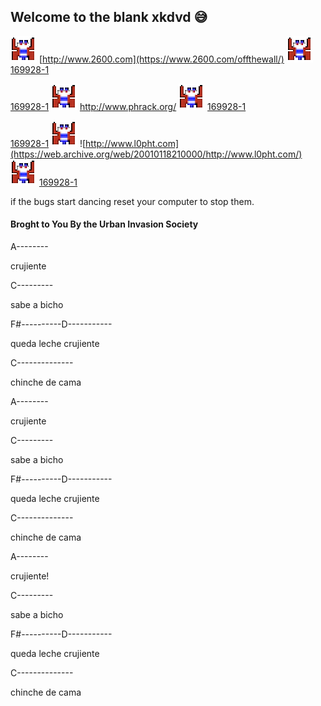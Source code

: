 ## Welcome to the blank xkdvd 😅
[](https://user-images.githubusercontent.com/100168196/197262983-c786369b-63a4-49d9-a572-ac6515535323.gif)
![](100168196.png)
[http://www.2600.com](https://www.2600.com/offthewall/)
![](100168196.png)
[169928-1](https://user-images.githubusercontent.com/100168196/197262983-c786369b-63a4-49d9-a572-ac6515535323.gif)

[169928-1](https://user-images.githubusercontent.com/100168196/197262983-c786369b-63a4-49d9-a572-ac6515535323.gif)
![](100168196.png)
http://www.phrack.org/
![](100168196.png)
[169928-1](https://user-images.githubusercontent.com/100168196/197262983-c786369b-63a4-49d9-a572-ac6515535323.gif)

[169928-1](https://user-images.githubusercontent.com/100168196/197262983-c786369b-63a4-49d9-a572-ac6515535323.gif)
![](100168196.png)
![http://www.l0pht.com](https://web.archive.org/web/20010118210000/http://www.l0pht.com/)
![](100168196.png)
[169928-1](https://user-images.githubusercontent.com/100168196/197262983-c786369b-63a4-49d9-a572-ac6515535323.gif)

if the bugs start dancing reset your computer to stop them.

#### Broght to You By the Urban Invasion Society 
A--------

crujiente

C---------   

sabe a bicho

F#----------D-----------

queda leche crujiente

C--------------

chinche de cama


A--------

crujiente

C---------   

sabe a bicho

F#----------D-----------

queda leche crujiente

C--------------

chinche de cama

A--------

crujiente!

C---------   

sabe a bicho

F#----------D-----------

queda leche crujiente

C--------------

chinche de cama


